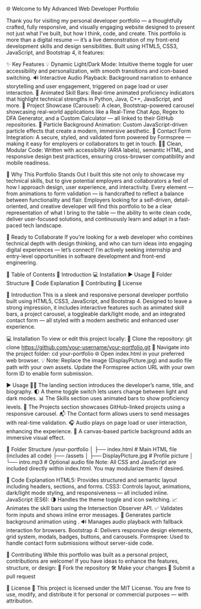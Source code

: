 🌐 Welcome to My Advanced Web Developer Portfolio

Thank you for visiting my personal developer portfolio — a thoughtfully crafted, fully responsive, and visually engaging website designed to present not just what I’ve built, but how I think, code, and create.
This portfolio is more than a digital resume — it’s a live demonstration of my front-end development skills and design sensibilities. Built using HTML5, CSS3, JavaScript, and Bootstrap 4, it features:

✨ Key Features
💡 Dynamic Light/Dark Mode: Intuitive theme toggle for user accessibility and personalization, with smooth transitions and icon-based switching.
🔊 Interactive Audio Playback: Background narration to enhance storytelling and user engagement, triggered on page load or user interaction.
🎨 Animated Skill Bars: Real-time animated proficiency indicators that highlight technical strengths in Python, Java, C++, JavaScript, and more.
🧩 Project Showcase (Carousel): A clean, Bootstrap-powered carousel showcasing real-world applications like a Real-Time Chat App, Regex to DFA Generator, and a Custom Calculator — all linked to their GitHub repositories.
🌌 Particle Background Animation: Custom JavaScript-driven particle effects that create a modern, immersive aesthetic.
📨 Contact Form Integration: A secure, styled, and validated form powered by Formspree — making it easy for employers or collaborators to get in touch.
🧑‍💻 Clean, Modular Code: Written with accessibility (ARIA labels), semantic HTML, and responsive design best practices, ensuring cross-browser compatibility and mobile readiness.

🎯 Why This Portfolio Stands Out
I built this site not only to showcase my technical skills, but to give potential employers and collaborators a feel of how I approach design, user experience, and interactivity. Every element — from animations to form validation — is handcrafted to reflect a balance between functionality and flair.
Employers looking for a self-driven, detail-oriented, and creative developer will find this portfolio to be a clear representation of what I bring to the table — the ability to write clean code, deliver user-focused solutions, and continuously learn and adapt in a fast-paced tech landscape.

🚀 Ready to Collaborate
If you’re looking for a web developer who combines technical depth with design thinking, and who can turn ideas into engaging digital experiences — let’s connect! I’m actively seeking internship and entry-level opportunities in software development and front-end engineering.

📑 Table of Contents
📌 Introduction
💻 Installation
▶️ Usage
📁 Folder Structure
🧠 Code Explanation
🤝 Contributing
📝 License

📌 Introduction
This is a sleek and responsive personal developer portfolio built using HTML5, CSS3, JavaScript, and Bootstrap 4. Designed to leave a strong impression, it includes interactive features such as animated skill bars, a project carousel, a toggleable dark/light mode, and an integrated contact form — all styled with a modern aesthetic and enhanced user experience.

💻 Installation
To view or edit this project locally:
🔽 Clone the repository:
git clone https://github.com/your-username/your-portfolio.git
📂 Navigate into the project folder:
cd your-portfolio
🌐 Open index.html in your preferred web browser.
💡 Note:
Replace the image (DisplayPicture.jpg) and audio file path with your own assets.
Update the Formspree action URL with your own form ID to enable form submission.

▶️ Usage
🧑‍💼 The landing section introduces the developer’s name, title, and biography.
🌓 A theme toggle switch lets users change between light and dark modes.
📊 The Skills section uses animated bars to show proficiency levels.
🧩 The Projects section showcases GitHub-linked projects using a responsive carousel.
📬 The Contact form allows users to send messages with real-time validation.
🎧 Audio plays on page load or user interaction, enhancing the experience.
🌌 A canvas-based particle background adds an immersive visual effect.

📁 Folder Structure
/your-portfolio
│
├── index.html               # Main HTML file (includes all code)
├── /assets
│   ├── DisplayPicture.jpg   # Profile picture
│   └── intro.mp3            # Optional audio file
Note: All CSS and JavaScript are included directly within index.html. You may modularize them if desired.

🧠 Code Explanation
HTML5: Provides structured and semantic layout including headers, sections, and forms.
CSS3: Controls layout, animations, dark/light mode styling, and responsiveness — all included inline.
JavaScript (ES6):
🌗 Handles the theme toggle and icon switching.
📈 Animates the skill bars using the Intersection Observer API.
✅ Validates form inputs and shows inline error messages.
🎨 Generates particle background animation using <canvas>.
🔊 Manages audio playback with fallback interaction for browsers.
Bootstrap 4: Delivers responsive design elements, grid system, modals, badges, buttons, and carousels.
Formspree: Used to handle contact form submissions without server-side code.

🤝 Contributing
While this portfolio was built as a personal project, contributions are welcome!
If you have ideas to enhance the features, structure, or design:
🍴 Fork the repository
🛠 Make your changes
🔁 Submit a pull request

📝 License
📄 This project is licensed under the MIT License.
You are free to use, modify, and distribute it for personal or commercial purposes — with attribution.

